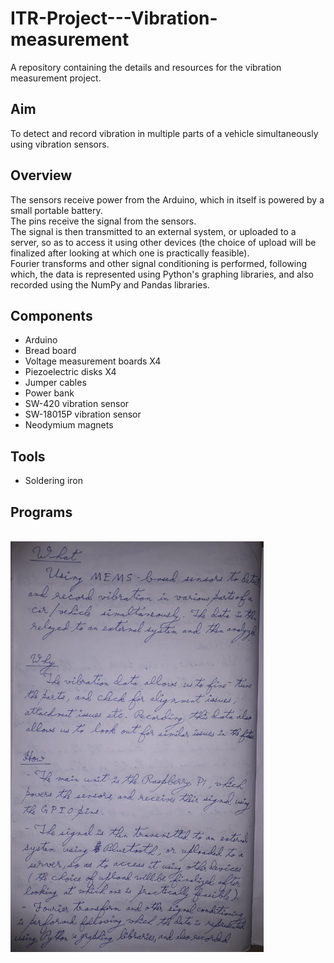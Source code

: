 # ITR-Project---Vibration-measurement
A repository containing the details and resources for the vibration measurement project.

## Aim
To detect and record vibration in multiple parts of a vehicle simultaneously using vibration sensors.

## Overview 
The sensors receive power from the Arduino, which in itself is powered by a small portable battery.<br>
The pins receive the signal from the sensors.<br>
The signal is then transmitted to an external system, or uploaded to a server, so as to access it using other devices (the choice of upload will be finalized after looking at which one is practically feasible).<br>
Fourier transforms and other signal conditioning is performed, following which, the data is represented using Python's graphing libraries, and also recorded using the NumPy and Pandas libraries. 

## Components
- Arduino
- Bread board
- Voltage measurement boards X4
- Piezoelectric disks X4
- Jumper cables
- Power bank
- SW-420 vibration sensor
- SW-18015P vibration sensor
- Neodymium magnets

## Tools
- Soldering iron

## Programs

<br>
<img src="https://github.com/Tejal-V-Shetty/ITR-Project---Vibration-measurement/blob/main/Assets/ITR_Project_Details.jpg" alt="Lumen Alert" width=405>
